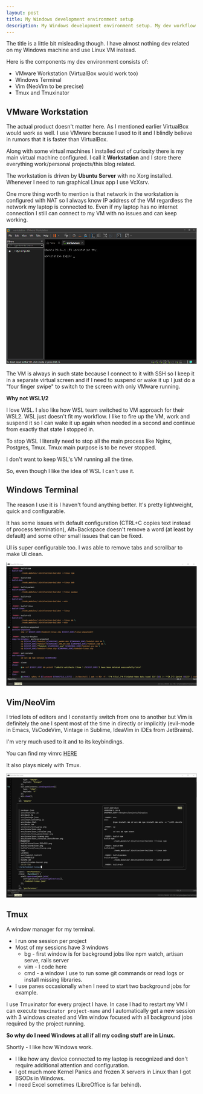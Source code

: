 ```yaml
---
layout: post
title: My Windows development environment setup
description: My Windows development environment setup. My dev workflow.
---
```


The title is a little bit misleading though. I have almost nothing dev related on my Windows machine and use Linux VM instead.

Here is the components my dev environment consists of:

- VMware Workstation (VirtualBox would work too)
- Windows Terminal
- Vim (NeoVim to be precise)
- Tmux and Tmuxinator

## VMware Workstation

The actual product doesn't matter here. As I mentioned earlier VirtualBox would work as well.
I use VMware because I used to it and I blindly believe in rumors that it is faster than VirtualBox.

Along with some virtual machines I installed out of curiosity there is my main virtual machine configured.
I call it **Workstation** and I store there everything work/personal projects/this blog related.

The workstation is driven by **Ubuntu Server** with no Xorg installed. Whenever I need to run graphical Linux app I use VcXsrv.

One more thing worth to mention is that network in the workstation is configured with NAT
so I always know IP address of the VM regardless the network my laptop is connected to.
Even if my laptop has no internet connection I still can connect to my VM with no issues and can keep working.

<a target="_blank" href="/assets/img/vm.png"><img alt="vm screenshot" src="/assets/img/vm.png" width="600px"/></a>

The VM is always in such state because I connect to it with SSH
so I keep it in a separate virtual screen and if I need to suspend or wake it up I just do
a "four finger swipe" to switch to the screen with only VMware running.

**Why not WSL1/2**

I love WSL. I also like how WSL team switched to VM approach for their WSL2.
WSL just doesn't fit my workflow. I like to fire up the VM, work and suspend it so I can wake it up again when needed in a second
and continue from exactly that state I stopped in.

To stop WSL I literally need to stop all the main process like Nginx, Postgres, Tmux. Tmux main purpose is to be never stopped.

I don't want to keep WSL's VM running all the time.

So, even though I like the idea of WSL I can't use it.

## Windows Terminal

The reason I use it is I haven't found anything better. It's pretty lightweight, quick and configurable.

It has some issues with default configuration (CTRL+C copies text instead of process termination), Alt+Backspace doesn't remove a word (at least by default)
and some other small issues that can be fixed.

UI is super configurable too. I was able to remove tabs and scrollbar to make UI clean.

<a target="_blank" href="/assets/img/windows-terminal.png"><img alt="windows terminal screenshot" src="/assets/img/windows-terminal.png" width="600px"/></a>


## Vim/NeoVim

I tried lots of editors and I constantly switch from one to another but Vim is definitely the one I spent most of the time in directly or implicitly
(evil-mode in Emacs, VsCodeVim, Vintage in Sublime, IdeaVim in IDEs from JetBrains).

I'm very much used to it and to its keybindings.

You can find my vimrc <a target="_blank" href="https://gist.github.com/KryDos/24484288f4b80a4d60c4135b62f2ee84">HERE</a>

It also plays nicely with Tmux.

<a target="_blank" href="/assets/img/vim.png"><img alt="vim screenshot" src="/assets/img/vim.png" width="600px"/></a>


## Tmux

A window manager for my terminal.

- I run one session per project
- Most of my sessions have 3 windows
  - bg - first window is for background jobs like npm watch, artisan serve, rails server
  - vim - I code here
  - cmd - a window I use to run some git commands or read logs or install missing libraries.
- I use panes occasionally when I need to start two background jobs for example.

I use Tmuxinator for every project I have.
In case I had to restart my VM I can execute `tmuxinator project-name` and I automatically get
a new session with 3 windows created and Vim window focused with all background jobs required by the project running.

**So why do I need Windows at all if all my coding stuff are in Linux.**

Shortly - I like how Windows work.

- I like how any device connected to my laptop is recognized and don't require additional attention and configuration.
- I got much more Kernel Panics and frozen X servers in Linux than I got BSODs in Windows.
- I need Excel sometimes (LibreOffice is far behind).

